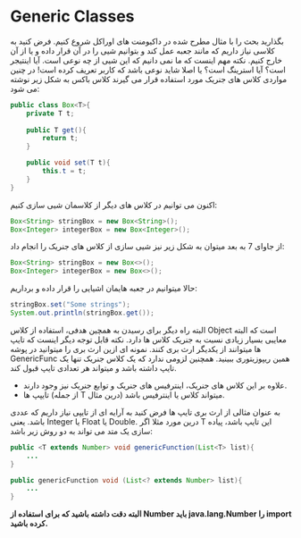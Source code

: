 # Generic Classes
بگذارید بحث را با مثال مطرح شده در داکیومنت های اوراکل شروع کنیم. فرض کنید به کلاسی نیاز داریم که مانند جعبه عمل کند و بتوانیم شیی را در آن قرار داده و یا از آن خارج کنیم. نکته مهم اینست که ما نمی دانیم که این شیی از چه نوعی است. آیا اینتیجر است؟ آیا استرینگ است؟ یا اصلا شاید نوعی باشد که کاربر تعریف کرده است! در چنین مواردی کلاس های جنریک مورد استفاده قرار می گیرند کلاس باکس به شکل زیر نوشته می شود:
```java
public class Box<T>{
    private T t;
    
    public T get(){
        return t;
    }

    public void set(T t){
        this.t = t;
    }
}
```
اکنون می توانیم در کلاس های دیگر از کلاسمان شیی سازی کنیم:
```java
Box<String> stringBox = new Box<String>();
Box<Integer> integerBox = new Box<Integer>();
```
از جاوای 7 به بعد میتوان به شکل زیر نیز شیی سازی از کلاس های جنریک را انجام داد:
```java
Box<String> stringBox = new Box<>();
Box<Integer> integerBox = new Box<>();
```
حالا میتوانیم در جعبه هایمان اشیایی را قرار داده و برداریم:
```java
stringBox.set("Some strings");
System.out.println(stringBox.get());
```
البته راه دیگر برای رسیدن به همچین هدفی، استفاده از کلاس Object است که البته معایبی بسیار زیادی نسبت به جنریک کلاس ها دارد.
نکته قابل توجه دیگر اینست که تایپ ها میتوانند از یکدیگر ارث بری کنند. نمونه ای ازین ارث بری را میتوانید در پوشه GenericFunc همین ریپوزیتوری ببینید. همچنین
لزومی ندارد که یک کلاس جنریک تنها یک تایپ داشته باشد و میتواند هر تعدادی تایپ قبول کند.

* علاوه بر این کلاس های جنریک، اینترفیس های جنریک و توابع جنریک نیز وجود دارند.
* تایپپ ها (از جمله T درین مثال) میتواند کلاس یا اینترفیس باشد.

به عنوان مثالی از ارث بری تایپ ها فرض کنید به آرایه ای از تایپی نیاز داریم که عددی باشد. یعنی Integer یا Float یا Double. درین مورد مثلا اگر T این تایپ باشد، پیاده سازی یک متد می تواند به دو روش زیر باشد:

```java
public <T extends Number> void genericFunction(List<T> list){
    ...
}
```

```java
public genericFunction void (List<? extends Number> list){
    ...
}
```
**البته دقت داشته باشید که برای استفاده از Number باید java.lang.Number را import کرده باشید.**
